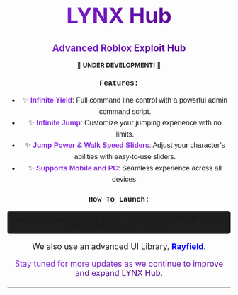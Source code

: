<h1 align="center" style="font-size: 48px; background: linear-gradient(90deg, #8a2be2, #4b0082); -webkit-background-clip: text; color: transparent;">
    LYNX Hub
</h1>
<h2 align="center" style="background: linear-gradient(90deg, #8a2be2, #4b0082); -webkit-background-clip: text; color: transparent;">
    Advanced Roblox Exploit Hub
</h2>

<p align="center">🚧 <strong>UNDER DEVELOPMENT!</strong> 🚧</p>

<h3 align="center" style="font-family: 'Courier New', Courier, monospace;">Features:</h3>

<ul align="center" style="font-size: 16px; line-height: 1.6; font-family: Arial, sans-serif;">
    <li>✨ <strong style="color: #8a2be2;">Infinite Yield</strong>: Full command line control with a powerful admin command script.</li>
    <li>✨ <strong style="color: #8a2be2;">Infinite Jump</strong>: Customize your jumping experience with no limits.</li>
    <li>✨ <strong style="color: #8a2be2;">Jump Power & Walk Speed Sliders</strong>: Adjust your character’s abilities with easy-to-use sliders.</li>
    <li>✨ <strong style="color: #8a2be2;">Supports Mobile and PC</strong>: Seamless experience across all devices.</li>
</ul>

<h3 align="center" style="font-family: 'Courier New', Courier, monospace;">How To Launch:</h3>

<p align="center" style="font-size: 16px; font-family: 'Courier New', Courier, monospace; background: #1e1e1e; padding: 10px; border-radius: 5px;">
<code>loadstring(game:HttpGet('https://github.com/LYNX-RBLX/LYNX-Hub/blob/main/script.lua'))()</code>
</p>

<p align="center" style="font-size: 18px;">
    We also use an advanced UI Library, <a href="https://docs.sirius.menu/rayfield" style="color: #00f; text-decoration: none; font-weight: bold;">Rayfield</a>.
</p>

<p align="center" style="font-size: 18px;">
    <span style="background: linear-gradient(90deg, #8a2be2, #4b0082); -webkit-background-clip: text; color: transparent;">
        Stay tuned for more updates as we continue to improve and expand LYNX Hub.
    </span>
</p>

<hr style="border: none; border-top: 1px solid #ccc; margin-top: 20px;">
